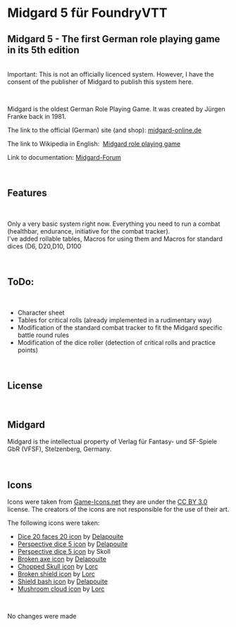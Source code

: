 # Midgard 5 für FoundryVTT
<h2>Midgard 5 - The first German role playing game in its 5th edition &nbsp;</h2>
<p><br />Important: This is not an officially licenced system. However, I have the consent of the publisher of Midgard to publish this system here.</p>
<p>&nbsp;</p>
<p>Midgard is the oldest German Role Playing Game. It was created by J&uuml;rgen Franke back in 1981.&nbsp;</p>
<p>The link to the official (German) site (and shop): <a href="https://midgard-online.de/startseite.html">midgard-online.de</a></p>
<p>The link to Wikipedia in English:&nbsp; <a href="https://en.wikipedia.org/wiki/Midgard_(role-playing_game)">Midgard role playing game</a></p>
<p>Link to documentation: <a href="https://www.midgard-forum.de/forum/articles.html/formblaetter_datenblaetter_spielhilfen/midgard-als-system-für-foundryvtt-r1754/">Midgard-Forum</a></p>
<p>&nbsp;</p>
<h2>Features</h2>
<p>&nbsp;</p>
<p>Only a very basic system right now. Everything you need to run a combat (healthbar, endurance, initiative for the combat tracker).<br/>I've added rollable tables, Macros for using them and Macros for standard dices (D6, D20,D10, D100</p>
<p>&nbsp;</p>
<h2>ToDo:</h2>
<p>&nbsp;</p>
<ul>
<li>Character sheet</li>
<li>Tables for critical rolls (already implemented in a rudimentary way)</li>
<li>Modification of the standard combat tracker to fit the Midgard specific battle round rules</li>
<li>Modification of the dice roller (detection of critical rolls and practice points)</li>
</ul>
<p>&nbsp;</p>
<h2>License</h2>
<br/>
<h2>Midgard</h2>
<p>Midgard is the intellectual property of Verlag f&uuml;r Fantasy- und SF-Spiele GbR (VFSF), Stelzenberg, Germany.</p>
<br/>
<h2>Icons</h2>
<p>Icons were taken from <a href="https://game-icons.net/">Game-Icons.net</a> they are under the <a href="https://creativecommons.org/licenses/by/3.0/">CC BY 3.0</a> license. The creators of the icons are not responsible for the use of their art.<p>
<p>The following icons were taken:</p>
<ul>
<li><a href="https://game-icons.net/1x1/delapouite/dice-twenty-faces-twenty.html">Dice 20 faces 20 icon</a> by <a href="https://delapouite.com/">Delapouite</a></li>
<li><a href="https://game-icons.net/1x1/delapouite/perspective-dice-five.html">Perspective dice 5 icon</a> by <a href="https://delapouite.com/">Delapouite</a></li>
<li><a href="https://game-icons.net/1x1/skoll/d10.html">Perspective dice 5 icon</a> by Skoll</li>
<li><a href="https://game-icons.net/1x1/delapouite/broken-axe.html">Broken axe icon</a> by <a href="https://delapouite.com/">Delapouite</a></li>
<li><a href="https://game-icons.net/1x1/lorc/chopped-skull.html">Chopped Skull icon</a> by <a href="https://lorcblog.blogspot.com/">Lorc</a></li>
<li><a href="https://game-icons.net/1x1/lorc/broken-shield.html">Broken shield icon</a> by <a href="https://lorcblog.blogspot.com/">Lorc</a></li>
<li><a href="https://game-icons.net/1x1/delapouite/shield-bash.html">Shield bash icon</a> by <a href="https://delapouite.com/">Delapouite</a></li>
<li><a href="https://game-icons.net/1x1/lorc/mushroom-cloud.html">Mushroom cloud icon</a> by <a href="https://lorcblog.blogspot.com/">Lorc</a></li>
</ul><br/>
<p>No changes were made</p>
